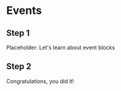 # Events

## Step 1

Placeholder: Let's learn about event blocks

## Step 2

Congratulations, you did it!
